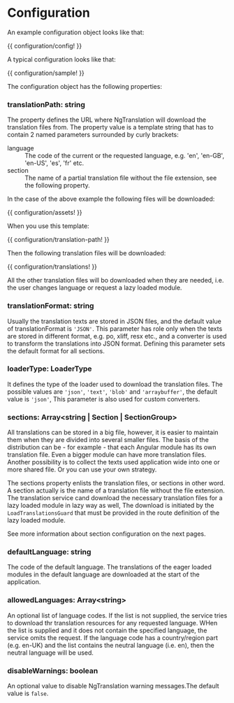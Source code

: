 <!-- ======================================================================
--- Search engine
title:          Configuration
keywords:       configuration
description:    Configuration of NgTranslation module.
--- Menu system
order:          20
text:           Configuration
hidden:         false
umbel:          false
--- Page properties
id:             
document:       
layout:         layout-2-left
$-left:         #side-menu
searchable:     true
--- Side menu
side-menu-root:     /documentation
side-menu-header:   Documentation
side-menu-top:      
side-menu-depth:    2
======================================================================= -->

# Configuration

An example configuration object looks like that:

{{ configuration/config! }}

A typical configuration looks like that:

{{ configuration/sample! }}

The configuration object has the following properties:

### translationPath: <span class="data-type">string</span>

The property defines the URL where NgTranslation will download the translation
files from. The property value is a template string that has to contain 2
named parameters surrounded by curly brackets:

<dl>
  <dt>language</dt>
  <dd>The code of the current or the requested language, e.g. 'en', 'en-GB',
    'en-US', 'es', 'fr' etc.</dd>
  <dt>section</dt>
  <dd>The name of a partial translation file without the file extension, see
    the following property.</dd>
</dl>

In the case of the above example the following files will be downloaded:

{{ configuration/assets! }}

When you use this template:

{{ configuration/translation-path! }}

Then the following translation files will be downloaded:

{{ configuration/translations! }}

All the other translation files will bo downloaded when they are needed,
i.e. the user changes language or request a lazy loaded module.

### translationFormat: <span class="data-type">string</span>

Usually the translation texts are stored in JSON files, and the default value
of translationFormat is `'JSON'`. This parameter has role only when the texts
are stored in different format, e.g. po, xliff, resx etc., and a converter is
used to transform the translations into JSON format. Defining this parameter
sets the default format for all sections.

### loaderType: <span class="data-type">LoaderType</span>

It defines the type of the loader used to download the translation files. The
possible values are `'json'`, `'text'`, `'blob'` and `'arraybuffer'`, the default
value is `'json'`, This parameter is also used for custom converters.

### sections: <span class="data-type">Array&lt;string | Section | SectionGroup></span>

All translations can be stored in a big file, however, it is easier to maintain
them when they are divided into several smaller files. The basis of the
distribution can be - for example - that each Angular module has its own
translation file. Even a bigger module can have more translation files. Another
possibility is to collect the texts used application wide into one or more shared
file. Or you can use your own strategy.

The sections property enlists the translation files, or sections in other word.
A section actually is the name of a translation file without the file extension.
The translation service cand download the necessary translation files for a lazy
loaded module in lazy way as well, The download is initiated by the `LoadTranslationsGuard`
that must be provided in the route definition of the lazy loaded module.

See more information about section configuration on the next pages.

### defaultLanguage: <span class="data-type">string</span>

The code of the default language. The translations of the eager loaded modules
in the default language are downloaded at the start of the application.

### allowedLanguages: <span class="data-type">Array&lt;string&gt;</span>

An optional list of language codes. If the list is not supplied, the service tries
to download thr translation resources for any requested language. WHen the list is
supplied and it does not contain the specified language, the service omits the request.
If the language code has a country/region part (e.g. en-UK) and the list contains
the neutral language (i.e. en), then the neutral language will be used.

### disableWarnings: <span class="data-type">boolean</span>

An optional value to disable NgTranslation warning messages.The default
value is `false`.
